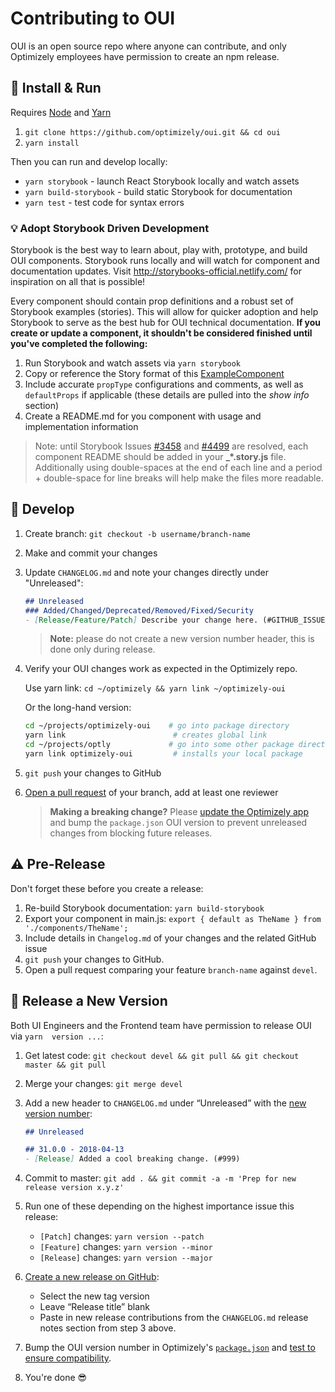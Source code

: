# Contributing to OUI

OUI is an open source repo where anyone can contribute, and only Optimizely employees have permission to create an npm release.

## :pushpin: Install & Run

Requires [Node](https://nodejs.org/en/download/) and [Yarn](https://yarnpkg.com/lang/en/docs/install/#mac-stable)

1. `git clone https://github.com/optimizely/oui.git && cd oui`
2. `yarn install`

Then you can run and develop locally:

* `yarn storybook` - launch React Storybook locally and watch assets
* `yarn build-storybook` - build static Storybook for documentation
* `yarn test` - test code for syntax errors

### :bulb: Adopt Storybook Driven Development
Storybook is the best way to learn about, play with, prototype, and build OUI components. Storybook runs locally and will watch for component and documentation updates. Visit http://storybooks-official.netlify.com/ for inspiration on all that is possible!

Every component should contain prop definitions and a robust set of Storybook examples (stories). This will allow for quicker adoption and help Storybook to serve as the best hub for OUI technical documentation. **If you create or update a component, it shouldn't be considered finished until you've completed the following:**  

1. Run Storybook and watch assets via `yarn storybook`
2. Copy or reference the Story format of this [ExampleComponent](./data/components/ExampleComponent)
3. Include accurate `propType` configurations and comments, as well as `defaultProps` if applicable (these details are pulled into the _show info_ section)
4. Create a README.md for you component with usage and implementation information
>Note: until Storybook Issues [#3458](https://github.com/storybooks/storybook/issues/3458) and [#4499](https://github.com/storybooks/storybook/issues/4499) are resolved, each component README should be added in your **_*.story.js** file. Additionally using double-spaces at the end of each line and a period + double-space for line breaks will help make the files more readable.

## :pencil: Develop

1. Create branch: `git checkout -b username/branch-name`
2. Make and commit your changes
3. Update `CHANGELOG.md` and note your changes directly under "Unreleased":

    ```md
    ## Unreleased
    ### Added/Changed/Deprecated/Removed/Fixed/Security
    - [Release/Feature/Patch] Describe your change here. (#GITHUB_ISSUE)
    ```

    > **Note:** please do not create a new version number header, this is done only during release.

4. Verify your OUI changes work as expected in the Optimizely repo.

    Use yarn link: `cd ~/optimizely && yarn link ~/optimizely-oui`

    Or the long-hand version:

    ```sh
    cd ~/projects/optimizely-oui    # go into package directory
    yarn link                        # creates global link
    cd ~/projects/optly             # go into some other package directory
    yarn link optimizely-oui         # installs your local package
    ```

5. `git push` your changes to GitHub
6. [Open a pull request](https://github.com/optimizely/oui/compare) of your branch, add at least one reviewer
    > **Making a breaking change?** Please [update the Optimizely app](https://github.com/optimizely/oui/issues/360) and bump the `package.json` OUI version to prevent unreleased changes from blocking future releases.

## :warning: Pre-Release

Don't forget these before you create a release:

1. Re-build Storybook documentation: `yarn build-storybook`
2. Export your component in main.js: `export { default as TheName } from './components/TheName';`
3. Include details in `Changelog.md` of your changes and the related GitHub issue
4. `git push` your changes to GitHub.
5. Open a pull request comparing your feature `branch-name` against `devel`.

## :ship: Release a New Version

Both UI Engineers and the Frontend team have permission to release OUI via `yarn  version ...`:

1. Get latest code: `git checkout devel && git pull && git checkout master && git pull`
2. Merge your changes: `git merge devel`
3. Add a new header to `CHANGELOG.md` under “Unreleased” with the [new version number](https://medium.com/design-optimizely/how-to-version-your-ui-library-1c7a1b7ee23a):

    ```md
    ## Unreleased

    ## 31.0.0 - 2018-04-13
    - [Release] Added a cool breaking change. (#999)
    ```
4. Commit to master: `git add . && git commit -a -m 'Prep for new release version x.y.z'`
5. Run one of these depending on the highest importance issue this release:
    * `[Patch]` changes: `yarn version --patch`
    * `[Feature]` changes: `yarn version --minor`
    * `[Release]` changes: `yarn version --major`
6. [Create a new release on GitHub](https://github.com/optimizely/oui/releases/new):
    * Select the new tag version
    * Leave “Release title” blank
    * Paste in new release contributions from the `CHANGELOG.md` release notes section from step 3 above.
7. Bump the OUI version number in Optimizely's [`package.json`](https://github.com/optimizely/optimizely/blob/devel/src/www/frontend/package.json) and [test to ensure compatibility](https://docs.google.com/document/d/1TTfdhCSH7mPBeUzVme99qHR-QsFg7PTKP2lGqB9Dk3Y/edit#heading=h.ktasdjfn5j1h).
8. You're done :sunglasses:
